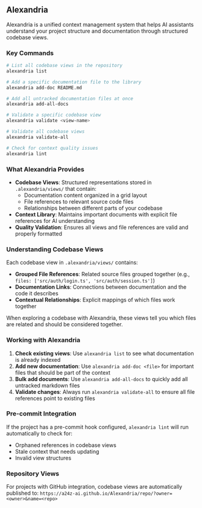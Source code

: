 ## Alexandria

Alexandria is a unified context management system that helps AI assistants understand your project structure and documentation through structured codebase views.

### Key Commands

```bash
# List all codebase views in the repository
alexandria list

# Add a specific documentation file to the library
alexandria add-doc README.md

# Add all untracked documentation files at once
alexandria add-all-docs

# Validate a specific codebase view
alexandria validate <view-name>

# Validate all codebase views
alexandria validate-all

# Check for context quality issues
alexandria lint
```

### What Alexandria Provides

- **Codebase Views**: Structured representations stored in `.alexandria/views/` that contain:
  - Documentation content organized in a grid layout
  - File references to relevant source code files
  - Relationships between different parts of your codebase
- **Context Library**: Maintains important documents with explicit file references for AI understanding
- **Quality Validation**: Ensures all views and file references are valid and properly formatted

### Understanding Codebase Views

Each codebase view in `.alexandria/views/` contains:
- **Grouped File References**: Related source files grouped together (e.g., `files: ['src/auth/login.ts', 'src/auth/session.ts']`)
- **Documentation Links**: Connections between documentation and the code it describes
- **Contextual Relationships**: Explicit mappings of which files work together

When exploring a codebase with Alexandria, these views tell you which files are related and should be considered together.

### Working with Alexandria

1. **Check existing views**: Use `alexandria list` to see what documentation is already indexed
2. **Add new documentation**: Use `alexandria add-doc <file>` for important files that should be part of the context
3. **Bulk add documents**: Use `alexandria add-all-docs` to quickly add all untracked markdown files
4. **Validate changes**: Always run `alexandria validate-all` to ensure all file references point to existing files

### Pre-commit Integration

If the project has a pre-commit hook configured, `alexandria lint` will run automatically to check for:
- Orphaned references in codebase views
- Stale context that needs updating
- Invalid view structures

### Repository Views

For projects with GitHub integration, codebase views are automatically published to:
`https://a24z-ai.github.io/Alexandria/repo/?owner=<owner>&name=<repo>`